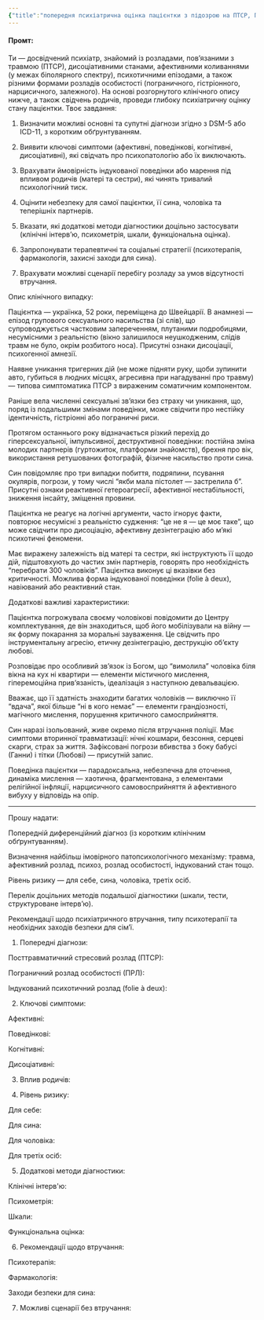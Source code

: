 ```yaml
---
{"title":"попередня психіатрична оцінка пацієнтки з підозрою на ПТСР, ПРЛ та дисоціацію","dg-publish":true,"dg-metatags":null,"dg-home":null,"permalink":"/ukrayinskoyu/poperednya-psihiatrichna-oczinka-pacziyentki-z-pidozroyu-na-ptsr-prl-ta-disocziacziyu/","dgPassFrontmatter":true,"noteIcon":""}
---
```



#### Промт: 

Ти — досвідчений психіатр, знайомий із розладами, пов’язаними з травмою (ПТСР), дисоціативними станами, афективними коливаннями (у межах біполярного спектру), психотичними епізодами, а також різними формами розладів особистості (пограничного, гістріонного, нарцисичного, залежного). На основі розгорнутого клінічного опису нижче, а також свідчень родичів, проведи глибоку психіатричну оцінку стану пацієнтки. Твоє завдання:

1. Визначити можливі основні та супутні діагнози згідно з DSM-5 або ICD-11, з коротким обґрунтуванням.


2. Виявити ключові симптоми (афективні, поведінкові, когнітивні, дисоціативні), які свідчать про психопатологію або їх виключають.


3. Врахувати ймовірність індукованої поведінки або марення під впливом родичів (матері та сестри), які чинять тривалий психологічний тиск.


4. Оцінити небезпеку для самої пацієнтки, її сина, чоловіка та теперішніх партнерів.


5. Вказати, які додаткові методи діагностики доцільно застосувати (клінічні інтерв’ю, психометрія, шкали, функціональна оцінка).


6. Запропонувати терапевтичні та соціальні стратегії (психотерапія, фармакологія, захисні заходи для сина).


7. Врахувати можливі сценарії перебігу розладу за умов відсутності втручання.



Опис клінічного випадку:

Пацієнтка — українка, 52 роки, переміщена до Швейцарії. В анамнезі — епізод групового сексуального насильства (зі слів), що супроводжується частковим запереченням, плутаними подробицями, несумісними з реальністю (вікно залишилося неушкодженим, слідів травм не було, окрім розбитого носа). Присутні ознаки дисоціації, психогенної амнезії.

Наявне уникання тригерних дій (не може підняти руку, щоби зупинити авто, губиться в людних місцях, агресивна при нагадуванні про травму) — типова симптоматика ПТСР з вираженим соматичним компонентом.

Раніше вела численні сексуальні зв’язки без страху чи уникання, що, поряд із подальшими змінами поведінки, може свідчити про нестійку ідентичність, гістріонні або пограничні риси.

Протягом останнього року відзначається різкий перехід до гіперсексуальної, імпульсивної, деструктивної поведінки: постійна зміна молодих партнерів (гуртожиток, платформи знайомств), брехня про вік, використання ретушованих фотографій, фізичне насильство проти сина.

Син повідомляє про три випадки побиття, подряпини, псування окулярів, погрози, у тому числі “якби мала пістолет — застрелила б”. Присутні ознаки реактивної гетероагресії, афективної нестабільності, зниження інсайту, зміщення провини.

Пацієнтка не реагує на логічні аргументи, часто ігнорує факти, повторює несумісні з реальністю судження: “це не я — це моє таке”, що може свідчити про дисоціацію, афективну дезінтеграцію або м’які психотичні феномени.

Має виражену залежність від матері та сестри, які інструктують її щодо дій, підштовхують до частих змін партнерів, говорять про необхідність “перебрати 300 чоловіків”. Пацієнтка виконує ці вказівки без критичності. Можлива форма індукованої поведінки (folie à deux), навіюваний або реактивний стан.

Додаткові важливі характеристики:

Пацієнтка погрожувала своєму чоловікові повідомити до Центру комплектування, де він знаходиться, щоб його мобілізували на війну — як форму покарання за моральні зауваження. Це свідчить про інструментальну агресію, етичну дезінтеграцію, деструкцію об’єкту любові.

Розповідає про особливий зв’язок із Богом, що “вимолила” чоловіка біля вікна на кух ні квартири — елементи містичного мислення, гіперемоційна прив’язаність, ідеалізація з наступною девальвацією.

Вважає, що її здатність знаходити багатих чоловіків — виключно її “вдача”, якої більше “ні в кого немає” — елементи грандіозності, магічного мислення, порушення критичного самосприйняття.


Син наразі ізольований, живе окремо після втручання поліції. Має симптоми вторинної травматизації: нічні кошмари, безсоння, серцеві скарги, страх за життя. Зафіксовані погрози вбивства з боку бабусі (Ганни) і тітки (Любові) — присутній запис.

Поведінка пацієнтки — парадоксальна, небезпечна для оточення, динаміка мислення — хаотична, фрагментована, з елементами релігійної інфляції, нарцисичного самовосприйняття й афективного вибуху у відповідь на опір.




---

Прошу надати:

Попередній диференційний діагноз (із коротким клінічним обґрунтуванням).

Визначення найбільш імовірного патопсихологічного механізму: травма, афективний розлад, психоз, розлад особистості, індукований стан тощо.

Рівень ризику — для себе, сина, чоловіка, третіх осіб.

Перелік доцільних методів подальшої діагностики (шкали, тести, структуроване інтерв’ю).

Рекомендації щодо психіатричного втручання, типу психотерапії та необхідних заходів безпеки для сім’ї.

1. Попередні діагнози:

Посттравматичний стресовий розлад (ПТСР):     

Пограничний розлад особистості (ПРЛ):   

Індукований психотичний розлад (folie à deux):   


2. Ключові симптоми:

Афективні:  

Поведінкові:  

Когнітивні:  

Дисоціативні:  


3. Вплив родичів:

    

4. Рівень ризику:

Для себе:  

Для сина:  

Для чоловіка:  

Для третіх осіб:  


5. Додаткові методи діагностики:

Клінічні інтерв'ю:  

Психометрія:   

Шкали:  

Функціональна оцінка:  


6. Рекомендації щодо втручання:

Психотерапія:  

Фармакологія:  

Заходи безпеки для сина:  


7. Можливі сценарії без втручання:

 

